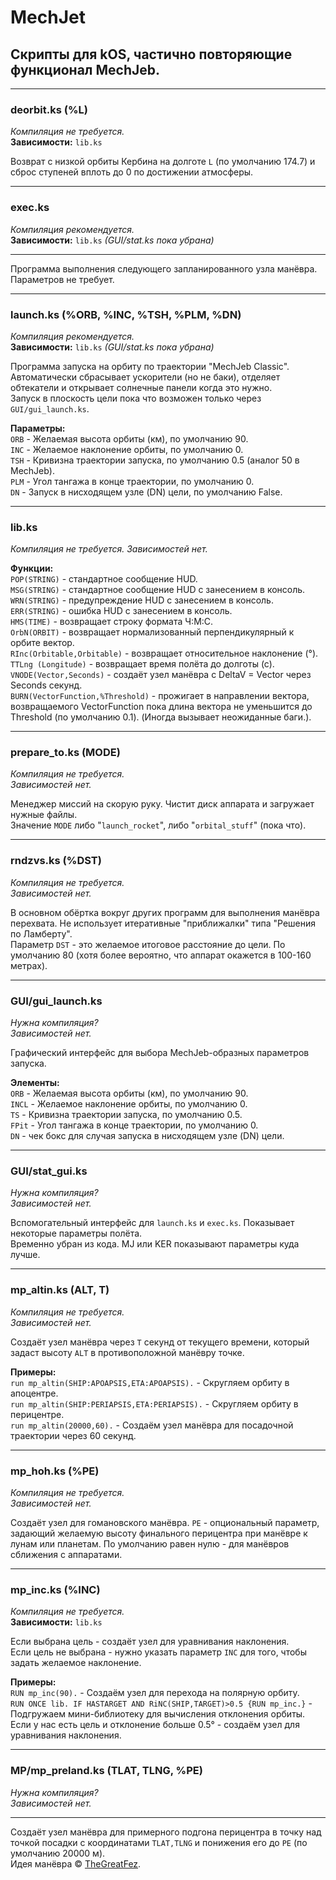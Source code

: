 # MechJet
## Скрипты для kOS, частично повторяющие функционал MechJeb.

***
### deorbit.ks (%L)
_Компиляция не требуется._  
**Зависимости:** `lib.ks`

Возврат с низкой орбиты Кербина на долготе `L` (по умолчанию 174.7) и сброс ступеней вплоть до 0 по достижении атмосферы.

***
### exec.ks
_Компиляция рекомендуется._  
**Зависимости:** `lib.ks` _(GUI/stat.ks пока убрана)_
***
Программа выполнения следующего запланированного узла манёвра. Параметров не требует.

***
### launch.ks (%ORB, %INC, %TSH, %PLM, %DN)
_Компиляция рекомендуется._  
**Зависимости:**
`lib.ks` _(GUI/stat.ks пока убрана)_

Программа запуска на орбиту по траектории "MechJeb Classic". Автоматически сбрасывает ускорители (но не баки), отделяет обтекатели и открывает солнечные панели когда это нужно.  
Запуск в плоскость цели пока что возможен только через `GUI/gui_launch.ks`.

**Параметры:**  
`ORB` - Желаемая высота орбиты (км), по умолчанию 90.  
`INC` - Желаемое наклонение орбиты, по умолчанию  0.  
`TSH` - Кривизна траектории запуска, по умолчанию 0.5 (аналог 50 в MechJeb).  
`PLM` - Угол тангажа в конце траектории, по умолчанию 0.  
`DN` - Запуск в нисходящем узле (DN) цели, по умолчанию False.  

***
### lib.ks
_Компиляция не требуется.
Зависимостей нет._

**Функции:**  
`POP(STRING)` - стандартное сообщение HUD.  
`MSG(STRING)` - стандартное сообщение HUD с занесением в консоль.  
`WRN(STRING)` - предупреждение HUD с занесением в консоль.  
`ERR(STRING)` - ошибка HUD с занесением в консоль.  
`HMS(TIME)` - возвращает строку формата Ч:М:С.  
`OrbN(ORBIT)` - возвращает нормализованный перпендикулярный к орбите вектор.  
`RInc(Orbitable,Orbitable)` - возвращает относительное наклонение (°).  
`TTLng (Longitude)` - возвращает время полёта до долготы (с).  
`VNODE(Vector,Seconds)` - создаёт узел манёвра с DeltaV = Vector через Seconds секунд.  
`BURN(VectorFunction,%Threshold)` - прожигает в направлении вектора, возвращаемого VectorFunction пока длина вектора не уменьшится до Threshold (по умолчанию 0.1). (Иногда вызывает неожиданные баги.).

***
### prepare_to.ks (MODE)
_Компиляция не требуется.  
Зависимостей нет._

Менеджер миссий на скорую руку. Чистит диск аппарата и загружает нужные файлы.  
Значение `MODE` либо "`launch_rocket`", либо "`orbital_stuff`" (пока что).

***
### rndzvs.ks (%DST)
_Компиляция не требуется.  
Зависимостей нет._

В основном обёртка вокруг других программ для выполнения манёвра перехвата. Не использует итеративные "приближалки" типа "Решения по Ламберту".  
Параметр `DST` - это желаемое итоговое расстояние до цели. По умолчанию 80 (хотя более вероятно, что аппарат окажется в 100-160 метрах).

***
### GUI/gui_launch.ks
_Нужна компиляция?  
Зависимостей нет._

Графический интерфейс для выбора MechJeb-образных параметров запуска.

**Элементы:**  
`ORB` - Желаемая высота орбиты (км), по умолчанию 90.  
`INCL` - Желаемое наклонение орбиты, по умолчанию  0.  
`TS` - Кривизна траектории запуска, по умолчанию 0.5.  
`FPit` - Угол тангажа в конце траектории, по умолчанию 0.  
`DN` - чек бокс для случая запуска в нисходящем узле (DN) цели.

***
### GUI/stat_gui.ks
_Нужна компиляция?  
Зависимостей нет._

Вспомогательный интерфейс для `launch.ks` и `exec.ks`. Показывает некоторые параметры полёта.  
Временно убран из кода. MJ или KER показывают параметры куда лучше.

***
### mp_altin.ks (ALT, T)
_Компиляция не требуется.  
Зависимостей нет._

Создаёт узел манёвра через `T` секунд от текущего времени, который задаст высоту `ALT` в противоположной манёвру точке.

**Примеры:**  
`run mp_altin(SHIP:APOAPSIS,ETA:APOAPSIS).` - Скругляем орбиту в апоцентре.  
`run mp_altin(SHIP:PERIAPSIS,ETA:PERIAPSIS).` - Скругляем орбиту в перицентре.  
`run mp_altin(20000,60).` - Создаём узел манёвра для посадочной траектории через 60 секунд.

***
### mp_hoh.ks (%PE)
_Компиляция не требуется.  
Зависимостей нет._

Создаёт узел для гомановского манёвра.
`PE` - опциональный параметр, задающий желаемую высоту финального перицентра при манёвре к лунам или планетам. По умолчанию равен нулю - для манёвров сближения с аппаратами.

***
### mp_inc.ks (%INC)
_Компиляция не требуется._  
**Зависимости:** `lib.ks`

Если выбрана цель - создаёт узел для уравнивания наклонения.  
Если цель не выбрана - нужно указать параметр `INC` для того, чтобы задать желаемое наклонение.

**Примеры:**  
`RUN mp_inc(90).` - Создаём узел для перехода на полярную орбиту.  
`RUN ONCE lib. IF HASTARGET AND RiNC(SHIP,TARGET)>0.5 {RUN mp_inc.}` - Подгружаем мини-библиотеку для вычисления отклонения орбиты. Если у нас есть цель и отклонение больше 0.5° - создаём узел для уравнивания наклонения.

***
### MP/mp_preland.ks (TLAT, TLNG, %PE)
_Нужна компиляция?  
Зависимостей нет._
***
Создаёт узел манёвра для примерного подгона перицентра в точку над точкой посадки с координатами `TLAT,TLNG` и понижения его до `PE` (по умолчанию 20000 м).  
Идея манёвра © [TheGreatFez](https://github.com/TheGreatFez).